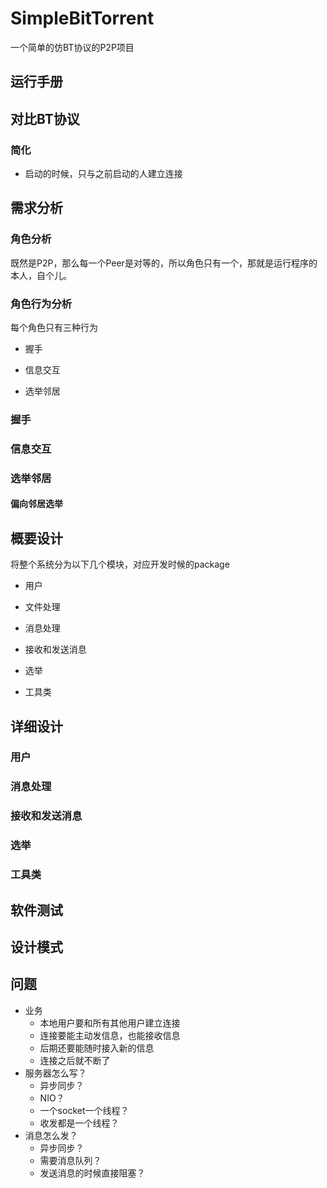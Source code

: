 # SimpleBitTorrent

一个简单的仿BT协议的P2P项目

## 运行手册

## 对比BT协议

### 简化

+ 启动的时候，只与之前启动的人建立连接

## 需求分析

### 角色分析

既然是P2P，那么每一个Peer是对等的，所以角色只有一个，那就是运行程序的本人，自个儿。

### 角色行为分析

每个角色只有三种行为

+ 握手

+ 信息交互

+ 选举邻居

### 握手

### 信息交互

### 选举邻居

#### 偏向邻居选举



## 概要设计

将整个系统分为以下几个模块，对应开发时候的package

+ 用户

+ 文件处理

+ 消息处理

+ 接收和发送消息

+ 选举

+ 工具类

## 详细设计

### 用户

### 消息处理

### 接收和发送消息

### 选举

### 工具类

## 软件测试

## 设计模式

## 问题
+ 业务
    + 本地用户要和所有其他用户建立连接
    + 连接要能主动发信息，也能接收信息
    + 后期还要能随时接入新的信息
    + 连接之后就不断了
+ 服务器怎么写？
    + 异步同步？
    + NIO？
    + 一个socket一个线程？
    + 收发都是一个线程？
+ 消息怎么发？
    + 异步同步？
    + 需要消息队列？
    + 发送消息的时候直接阻塞？